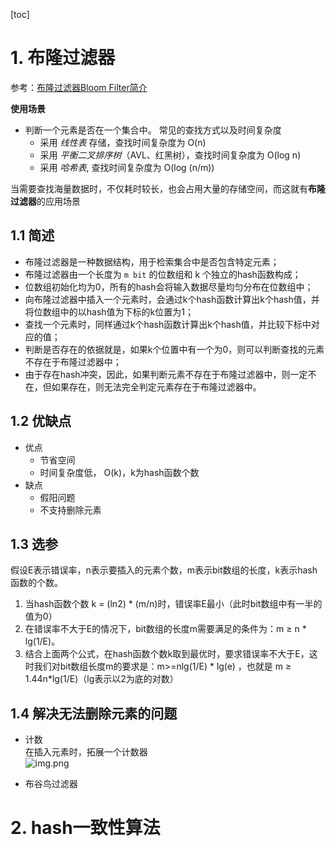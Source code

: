 [toc]

# 1. 布隆过滤器

参考：[布隆过滤器Bloom Filter简介](https://blog.csdn.net/qq_55624813/article/details/121316520)

**使用场景**

* 判断一个元素是否在一个集合中。 常见的查找方式以及时间复杂度
    - 采用 *线性表* 存储，查找时间复杂度为 O(n)
    - 采用 *平衡二叉排序树*（AVL、红黑树），查找时间复杂度为 O(log n)
    - 采用 *哈希表*, 查找时间复杂度为 O(log (n/m))

当需要查找海量数据时，不仅耗时较长，也会占用大量的存储空间，而这就有**布隆过滤器**的应用场景

## 1.1 简述

* 布隆过滤器是一种数据结构，用于检索集合中是否包含特定元素；
* 布隆过滤器由一个长度为 `m bit` 的位数组和 k 个独立的hash函数构成；
* 位数组初始化均为0，所有的hash会将输入数据尽量均匀分布在位数组中；
* 向布隆过滤器中插入一个元素时，会通过k个hash函数计算出k个hash值，并将位数组中的以hash值为下标的k位置为1；
* 查找一个元素时，同样通过k个hash函数计算出k个hash值，并比较下标中对应的值；
* 判断是否存在的依据就是，如果k个位置中有一个为0，则可以判断查找的元素不存在于布隆过滤器中；
* 由于存在hash冲突，因此，如果判断元素不存在于布隆过滤器中，则一定不在，但如果存在，则无法完全判定元素存在于布隆过滤器中。

## 1.2 优缺点

* 优点
    * 节省空间
    * 时间复杂度低， O(k)，k为hash函数个数
* 缺点
    * 假阳问题
    * 不支持删除元素

## 1.3 选参

假设E表示错误率，n表示要插入的元素个数，m表示bit数组的长度，k表示hash函数的个数。

1. 当hash函数个数 k = (ln2) * (m/n)时，错误率E最小（此时bit数组中有一半的值为0）
2. 在错误率不大于E的情况下，bit数组的长度m需要满足的条件为：m ≥ n * lg(1/E)。
3. 结合上面两个公式，在hash函数个数k取到最优时，要求错误率不大于E，这时我们对bit数组长度m的要求是：m>=nlg(1/E) * lg(e) ，也就是 m ≥ 1.44n*lg(1/E)（lg表示以2为底的对数）

## 1.4 解决无法删除元素的问题
* 计数 <br/>
  在插入元素时，拓展一个计数器 <br/>
![img.png](../../99_source/img/img.png)

* 布谷鸟过滤器
# 2. hash一致性算法



